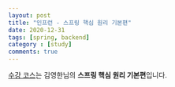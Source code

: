 ```yaml
---
layout: post
title: "인프런 - 스프링 핵심 원리 기본편"
date: 2020-12-31
tags: [spring, backend]
category : [study]
comments: true
---
```


[수강 코스](https://www.inflearn.com/course/%EC%8A%A4%ED%94%84%EB%A7%81-%ED%95%B5%EC%8B%AC-%EC%9B%90%EB%A6%AC-%EA%B8%B0%EB%B3%B8%ED%8E%B8/)는 김영한님의 **스프링 핵심 원리 기본편**입니다.
